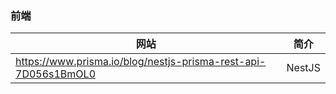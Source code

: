 ### 前端


| 网站                                                             | 简介      |
| -------------------------------------------------------------- | ------- |
| https://www.prisma.io/blog/nestjs-prisma-rest-api-7D056s1BmOL0 | NestJS  |
